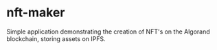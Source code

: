 # nft-maker
Simple application demonstrating the creation of NFT's on the Algorand blockchain, storing assets on IPFS.

